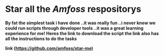 # **Star all the _Amfoss_ respositorys**

**By fat the simplest task i have done ..it was really fun ..i never knew we could run scripts through developer tools ..it was a great learning experience for me!
Heres the link to download the script the link also has all the instructions to do the tasks**

**link (https://github.com/amfoss/star-me)**
